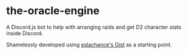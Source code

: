 # the-oracle-engine
A Discord.js bot to help with arranging raids and get D2 character stats inside Discord.

Shamelessly developed using [eslachance's Gist](https://gist.github.com/eslachance/3349734a98d30011bb202f47342601d3) as a starting point.
